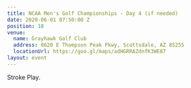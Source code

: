 ```yaml
---
title: NCAA Men's Golf Championships - Day 4 (if needed)
date: 2020-06-01 07:50:00 Z
position: 18
venue:
  name: Grayhawk Golf Club
  address: 8620 E Thompson Peak Pkwy, Scottsdale, AZ 85255
  locationUrl: https://goo.gl/maps/adHGRRAZdnfK3WE87
layout: event
---
```


Stroke Play.